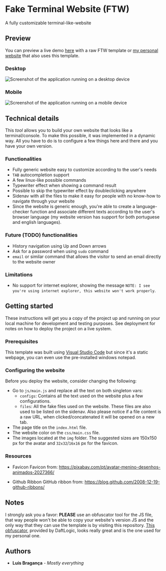 # Fake Terminal Website (FTW)

A fully customizable terminal-like-website

## Preview

You can preview a live demo [here](https://chispashk.github.io/fake-terminal-website/index.html) with a raw FTW template or [my personal website](https://chispashk.github.io/fake-terminal-website/index.html) that also uses this template.

### Desktop

![Screenshot of the application running on a desktop device](https://raw.githubusercontent.com/luisbraganca/fake-terminal-website/master/screenshots/desktop.png)

### Mobile

![Screenshot of the application running on a mobile device](https://raw.githubusercontent.com/luisbraganca/fake-terminal-website/master/screenshots/mobile.png)

## Technical details

This *tool* allows you to build your own website that looks like a terminal/console. To make this possible, it was implemented in a dynamic way. All you have to do is to configure a few things here and there and you have your own version.

### Functionalities

* Fully generic website easy to customize according to the user's needs
* `TAB` autocompletion support
* A few linux-like possible commands
* Typewriter effect when showing a command result
* Possible to skip the typewriter effect by doubleclicking anywhere
* Sidenav with all the files to make it easy for people with no know-how to navigate through your website
* Since the website is generic enough, you're able to create a language-checker function and associate different texts according to the user's browser language (my website version has support for both portuguese and english languages).

### Future (TODO) functionalities

* History navigation using Up and Down arrows
* Ask for a password when using `sudo` command
* `email` or similar command that allows the visitor to send an email directly to the website owner

### Limitations

* No support for internet explorer, showing the message `NOTE: I see you're using internet explorer, this website won't work properly`.

## Getting started

These instructions will get you a copy of the project up and running on your local machine for development and testing purposes. See deployment for notes on how to deploy the project on a live system.

### Prerequisites

This template was built using [Visual Studio Code](https://code.visualstudio.com/) but since it's a static webpage, you can even use the pre-installed windows notepad.

### Configuring the website

Before you deploy the website, consider changing the following:

* Go to `js/main.js` and replace all the text on both singleton vars:
  * `configs`: Contains all the text used on the website plus a few configurations.
  * `files`: All the fake files used on the website. These files are also used to be listed on the sidenav. Also please notice if a file content is a raw URL, when clicked/concatenated it will be opened on a new tab.
* The page title on the `index.html` file.
* The website color on the `css/main.css` file.
* The images located at the `img` folder. The suggested sizes are 150x150 px for the avatar and `32x32`/`16x16` px for the favicon.

### Resources

* Favicon
Favicon from:
https://pixabay.com/pt/avatar-menino-desenhos-animados-2027366/

* Github Ribbon
GitHub ribbon from:
https://blog.github.com/2008-12-19-github-ribbons/

## Notes

I strongly ask you a favor: **PLEASE** use an obfuscator tool for the JS file, that way people won't be able to copy your website's version JS and the only way that they can use the template is by visiting this repository. [This obfuscator](https://www.daftlogic.com/projects-online-javascript-obfuscator.htm), provided by DaftLogic, looks really great and is the one used for my personal one.

## Authors

* **Luís Bragança** - *Mostly everything*
